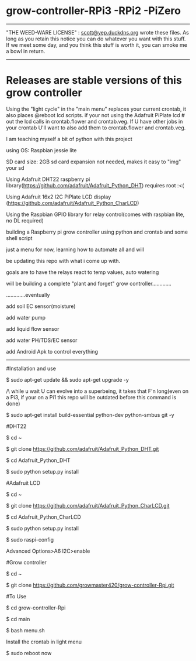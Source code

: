 # grow-controller-RPi3 -RPi2 -PiZero
***************************************************************************
"THE WEED-WARE LICENSE" :
 <scott snyder> scott@yep.duckdns.org wrote these files.  As long as you
 retain this notice you can do whatever you want with this stuff. 
 If we meet some day, and you think this stuff is worth it,
 you can smoke me a bowl in return.
***************************************************************************

# Releases are stable versions of this grow controller


Using the "light cycle" in the "main menu" replaces your current crontab, it also places @reboot lcd scripts.
if your not using the Adafruit PiPlate lcd # out the lcd calls in crontab.flower and crontab.veg. If U have other
jobs in your crontab U'll want to also add them to crontab.flower and crontab.veg.
 
I am teaching myself a bit of python with this project



using OS: Raspbian jessie lite

SD card size: 2GB sd card expansion not needed, makes it easy to "img" your sd

Using Adafruit DHT22 raspberry pi library(https://github.com/adafruit/Adafruit_Python_DHT) requires root :<(

Using Adafruit 16x2 I2C PiPlate LCD display (https://github.com/adafruit/Adafruit_Python_CharLCD)

Using the Raspbian GPIO library for relay control(comes with raspbian lite, no DL required) 


building a Raspberry pi grow controller using python and crontab and some shell script

just a menu for now, learning how to automate all and will

be updating this repo with what i come up with.

goals are to have the relays react to temp values, auto watering



will be building a complete "plant and forget" grow controller.............

.............eventually
 
add soil EC sensor(moisture)

add water pump

add liquid flow sensor

add water PH/TDS/EC sensor

add Android Apk to control everything

***************************************************************************************
#Installation and use

$ sudo apt-get update && sudo apt-get upgrade -y 

/\ while u wait U can evolve into a superbeing, it takes that F'n long(even on a Pi3, if your on a Pi1 this repo will be outdated before this command is done)
 
$ sudo apt-get install build-essential python-dev python-smbus git -y

#DHT22

$ cd ~

$ git clone https://github.com/adafruit/Adafruit_Python_DHT.git

$ cd Adafruit_Python_DHT

$ sudo python setup.py install

#Adafruit LCD

$ cd ~

$ git clone https://github.com/adafruit/Adafruit_Python_CharLCD.git

$ cd Adafruit_Python_CharLCD

$ sudo python setup.py install

$ sudo raspi-config 

Advanced Options>A6 I2C>enable

#Grow controller

$ cd ~

$ git clone https://github.com/growmaster420/grow-controller-Rpi.git

#To Use

$ cd grow-controller-Rpi

$ cd main

$ bash menu.sh

Install the crontab in light menu

$ sudo reboot now
